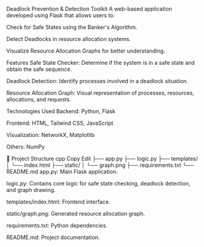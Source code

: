 Deadlock Prevention & Detection Toolkit
A web-based application developed using Flask that allows users to:

Check for Safe States using the Banker's Algorithm.

Detect Deadlocks in resource allocation systems.

Visualize Resource Allocation Graphs for better understanding.

Features
Safe State Checker: Determine if the system is in a safe state and obtain the safe sequence.

Deadlock Detection: Identify processes involved in a deadlock situation.

Resource Allocation Graph: Visual representation of processes, resources, allocations, and requests.

 Technologies Used
Backend: Python, Flask

Frontend: HTML, Tailwind CSS, JavaScript

Visualization: NetworkX, Matplotlib

Others: NumPy

📁 Project Structure
cpp
Copy
Edit
├── app.py
├── logic.py
├── templates/
│   └── index.html
├── static/
│   └── graph.png
├── requirements.txt
└── README.md
app.py: Main Flask application.

logic.py: Contains core logic for safe state checking, deadlock detection, and graph drawing.

templates/index.html: Frontend interface.

static/graph.png: Generated resource allocation graph.

requirements.txt: Python dependencies.

README.md: Project documentation.

